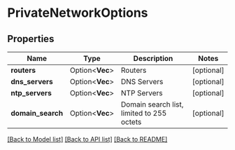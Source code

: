 # PrivateNetworkOptions

## Properties

Name | Type | Description | Notes
------------ | ------------- | ------------- | -------------
**routers** | Option<**Vec<String>**> | Routers | [optional]
**dns_servers** | Option<**Vec<String>**> | DNS Servers | [optional]
**ntp_servers** | Option<**Vec<String>**> | NTP Servers | [optional]
**domain_search** | Option<**Vec<String>**> | Domain search list, limited to 255 octets | [optional]

[[Back to Model list]](../README.md#documentation-for-models) [[Back to API list]](../README.md#documentation-for-api-endpoints) [[Back to README]](../README.md)


